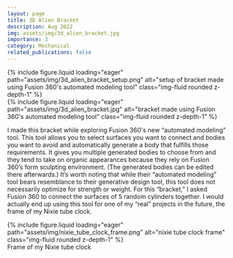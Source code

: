 ```yaml
---
layout: page
title: 3D Alien Bracket
description: Aug 2022
img: assets/img/3d_alien_bracket.jpg
importance: 3
category: Mechanical
related_publications: false
---
```



<div class="row justify-content-center">

</div>

<div class="row justify-content-center">
    <div class="col-sm-6 mt-3">
        {% include figure.liquid loading="eager" path="assets/img/3d_alien_bracket_setup.png" alt="setup of bracket made using Fusion 360's automated modeling tool" class="img-fluid rounded z-depth-1" %}
    </div>
    <div class="col-sm-6 mt-3">
        {% include figure.liquid loading="eager" path="assets/img/3d_alien_bracket.jpg" alt="bracket made using Fusion 360's automated modeling tool" class="img-fluid rounded z-depth-1" %}
    </div>
</div>

I made this bracket while exploring Fusion 360's new “automated modeling” tool. This tool allows you to select surfaces you want to connect and bodies you want to avoid and automatically generate a body that fulfills those requirements. It gives you multiple generated bodies to choose from and they tend to take on organic appearances because they rely on Fusion 360’s form sculpting environment. (The generated bodies can be edited there afterwards.) It’s worth noting that while their “automated modeling” tool bears resemblance to their generative design tool, this tool does not necessarily optimize for strength or weight. For this “bracket,” I asked Fusion 360 to connect the surfaces of 5 random cylinders together. I would actually end up using this tool for one of my “real” projects in the future, the frame of my Nixie tube clock.

<div class="row justify-content-center">
    <div class="col-sm-8 mt-3">
        {% include figure.liquid loading="eager" path="assets/img/nixie_tube_clock_frame.png" alt="nixie tube clock frame" class="img-fluid rounded z-depth-1" %}
        <div class="caption mt-0">
            Frame of my Nixie tube clock
        </div>
    </div>
</div>